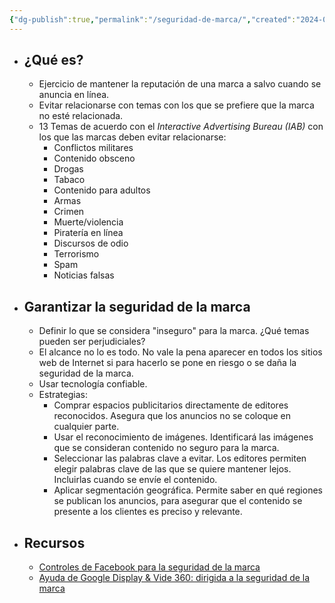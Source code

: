 ```yaml
---
{"dg-publish":true,"permalink":"/seguridad-de-marca/","created":"2024-03-01T23:46:36.767+01:00","updated":"2024-03-12T01:25:41.000+01:00"}
---
```


- ## ¿Qué es?
	- Ejercicio de mantener la reputación de una marca a salvo cuando se anuncia en línea.
	- Evitar relacionarse con temas con los que se prefiere que la marca no esté relacionada.
	- 13 Temas de acuerdo con el *Interactive Advertising Bureau (IAB)* con los que las marcas deben evitar relacionarse:
		- Conflictos militares
		- Contenido obsceno
		- Drogas
		- Tabaco
		- Contenido para adultos
		- Armas
		- Crimen
		- Muerte/violencia
		- Piratería en línea
		- Discursos de odio
		- Terrorismo
		- Spam
		- Noticias falsas
- ## Garantizar la seguridad de la marca
	- Definir lo que se considera "inseguro" para la marca. ¿Qué temas pueden ser perjudiciales?
	- El alcance no lo es todo. No vale la pena aparecer en todos los sitios web de Internet si para hacerlo se pone en riesgo o se daña la seguridad de la marca.
	- Usar tecnología confiable.
	- Estrategias:
		- Comprar espacios publicitarios directamente de editores reconocidos. Asegura que los anuncios no se coloque en cualquier parte.
		- Usar el reconocimiento de imágenes. Identificará las imágenes que se consideran contenido no seguro para la marca.
		- Seleccionar las palabras clave a evitar. Los editores permiten elegir palabras clave de las que se quiere mantener lejos. Incluirlas cuando se envíe el contenido.
		- Aplicar segmentación geográfica. Permite saber en qué regiones se publican los anuncios, para asegurar que el contenido se presente a los clientes es preciso y relevante.
- ## Recursos
	- [Controles de Facebook para la seguridad de la marca](https://www.facebook.com/business/help/1926878614264962?id=1769156093197771)
	- [Ayuda de Google Display & Vide 360: dirigida a la seguridad de la marca](https://support.google.com/displayvideo/answer/3032915)